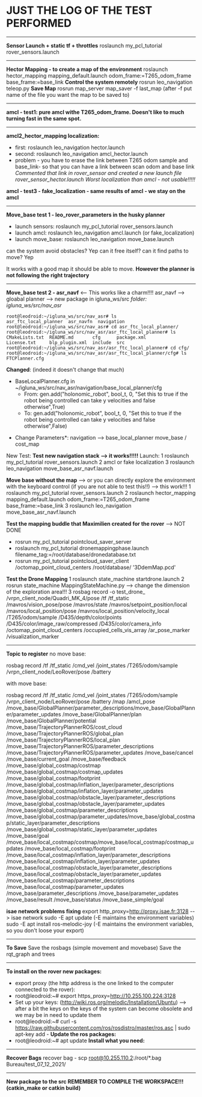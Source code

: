 # JUST THE LOG OF THE TEST PERFORMED
-----------------------------------------------------------------------------------------------------------
**Sensor Launch + static tf + throttles**
roslaunch my_pcl_tutorial rover_sensors.launch

-----------------------------------------------------------------------------------------------------------

**Hector Mapping - to create a map of the environment**
roslaunch hector_mapping mapping_default.launch odom_frame:=T265_odom_frame base_frame:=base_link
**Control the system remotely**
rosrun leo_navigation teleop.py
**Save Map**
rosrun map_server map_saver -f last_map (after -f put name of the file you want the map to be saved to)


-----------------------------------------------------------------------------------------------------------
**amcl - test1: pure amcl withe T265_odom_frame. Doesn't like to much turning fast in the same spot.**

-----------------------------------------------------------------------------------------------------------
**amcl2_hector_mapping localization:**
- first: roslaunch leo_navigation hector.launch 
- second: roslaunch leo_navigation amcl_hector.launch 
- problem - you have to erase the link between T265 odom sample and base_link- so that you can have a link between scan odom and base link
*Commented that link in rover_sensor and created a new launch file rover_sensor_hector.launch
Worst localization than amcl - not usable!!!!!*

**amcl - test3 - fake_localization - same results of amcl - we stay on the amcl**

-----------------------------------------------------------------------------------------------------------
**Move_base test 1 - leo_rover_parameters in the husky planner**
- launch sensors: roslaunch my_pcl_tutorial rover_sensors.launch
- launch amcl:  roslaunch leo_navigation amcl.launch (or fake_localization)
- launch move_base: roslaunch leo_navigation move_base.launch

can the system avoid obstacles? Yep
can it free itself?
can it find paths to move? Yep

It works with a good map it should be able to move.
**However the planner is not following the right trajectory**

---------------------------------------------------------------------------------------------------------------
**Move_base test 2 - asr_navf** <-- This works like a charm!!!!
asr_navf --> gloabal planner --> new package in igluna_ws/src
*folder: igluna_ws/src/nav_asr* 
```
root@leodroid:~/igluna_ws/src/nav_asr# ls
asr_ftc_local_planner  asr_navfn  navigation
root@leodroid:~/igluna_ws/src/nav_asr# cd asr_ftc_local_planner/
root@leodroid:~/igluna_ws/src/nav_asr/asr_ftc_local_planner# ls
CMakeLists.txt  README.md       cfg      package.xml
License.txt     blp_plugin.xml  include  src
root@leodroid:~/igluna_ws/src/nav_asr/asr_ftc_local_planner# cd cfg/
root@leodroid:~/igluna_ws/src/nav_asr/asr_ftc_local_planner/cfg# ls
FTCPlanner.cfg

```

**Changed**: (indeed it doesn't change that much)
- BaseLocalPlanner.cfg in ~/igluna_ws/src/nav_asr/navigation/base_local_planner/cfg 
   - From: gen.add("holonomic_robot", bool_t, 0, "Set this to true if the robot being controlled can take y velocities and false otherwise",True)
   - To: gen.add("holonomic_robot", bool_t, 0, "Set this to true if the robot being controlled can take y velocities and false otherwise",False)


* Change Parameters*: navigation --> base_local_planner move_base / cost_map

New Test:
**Test new navigation stack --> it works!!!!!**
Launch:
1 roslaunch my_pcl_tutorial rover_sensors.launch
2 amcl or fake localization
3 roslaunch leo_navigation move_base_asr_navf.launch 

**Move base without the map** --> or you can directly explore the environment with the keyboard control (if you are not able to test this!!) --> this work!!!
1 roslaunch my_pcl_tutorial rover_sensors.launch
2 roslaunch hector_mapping mapping_default.launch odom_frame:=T265_odom_frame base_frame:=base_link
3 roslaunch leo_navigation move_base_asr_navf.launch 

**Test the mapping buddle that Maximilien created for the rover** --> NOT DONE
- rosrun my_pcl_tutorial pointcloud_saver_server
- roslaunch my_pcl_tutorial dronemappingphase.launch filename_tag:=/root/database/dronedatabase.txt
- rosrun my_pcl_tutorial pointcloud_saver_client /octomap_point_cloud_centers /root/database/ '3DdemMap.pcd'

**Test the Drone Mapping** 
1 roslaunch state_machine startdrone.launch
2 rosrun state_machine MappingStateMachine.py  --> change the dimension of the exploration area!!!
3 rosbag record -o test_drone_ /vrpn_client_node/Quadri_MK_4/pose /tf /tf_static /mavros/vision_pose/pose /mavros/state /mavros/setpoint_position/local /mavros/local_position/pose /mavros/local_position/velocity_local /T265/odom/sample /D435/depth/color/points /D435/color/image_raw/compressed /D435/color/camera_info  /octomap_point_cloud_centers /occupied_cells_vis_array /ar_pose_marker /visualization_marker



-----------------------------------------------------------------------------------------------------------------------------------------------



**Topic to register**
no move base:

rosbag record /tf /tf_static /cmd_vel /joint_states /T265/odom/sample /vrpn_client_node/LeoRover/pose /battery


with move base:

rosbag record /tf /tf_static /cmd_vel /joint_states /T265/odom/sample /vrpn_client_node/LeoRover/pose /battery /map /amcl_pose /move_base/GlobalPlanner/parameter_descriptions/move_base/GlobalPlanner/parameter_updates /move_base/GlobalPlanner/plan /move_base/GlobalPlanner/potential /move_base/TrajectoryPlannerROS/cost_cloud /move_base/TrajectoryPlannerROS/global_plan /move_base/TrajectoryPlannerROS/local_plan /move_base/TrajectoryPlannerROS/parameter_descriptions /move_base/TrajectoryPlannerROS/parameter_updates /move_base/cancel /move_base/current_goal /move_base/feedback /move_base/global_costmap/costmap /move_base/global_costmap/costmap_updates /move_base/global_costmap/footprint /move_base/global_costmap/inflation_layer/parameter_descriptions /move_base/global_costmap/inflation_layer/parameter_updates /move_base/global_costmap/obstacle_layer/parameter_descriptions /move_base/global_costmap/obstacle_layer/parameter_updates /move_base/global_costmap/parameter_descriptions /move_base/global_costmap/parameter_updates/move_base/global_costmap/static_layer/parameter_descriptions /move_base/global_costmap/static_layer/parameter_updates /move_base/goal /move_base/local_costmap/costmap/move_base/local_costmap/costmap_updates /move_base/local_costmap/footprint /move_base/local_costmap/inflation_layer/parameter_descriptions /move_base/local_costmap/inflation_layer/parameter_updates /move_base/local_costmap/obstacle_layer/parameter_descriptions /move_base/local_costmap/obstacle_layer/parameter_updates /move_base/local_costmap/parameter_descriptions /move_base/local_costmap/parameter_updates /move_base/parameter_descriptions /move_base/parameter_updates /move_base/result /move_base/status /move_base_simple/goal





**isae network problems fixing**
export http_proxy=http://proxy.isae.fr:3128 --> isae network
sudo -E apt update (-E maintains the environment variables)
sudo -E  apt install ros-melodic-joy (-E maintains the environment variables, so you don't loose your export)

--------------------------------------------------------------------------------------------------------------------------------------------

**To Save**
Save the rosbags (simple movement and movebase)
Save the rqt_graph and trees

---------------------------------------------------------------------------------------------------------------------------------------------

**To install on the rover new packages:**
- export proxy (the http address is the one linked to the computer connected to the rover):
- root@leodroid:~# export https_proxy=http://10.255.100.224:3128
- Set up your keys: (http://wiki.ros.org/melodic/Installation/Ubuntu) --> after a bit the keys on the keys of the system can become obsolete and we may be in need to update them
- root@leodroid:~# curl -s https://raw.githubusercontent.com/ros/rosdistro/master/ros.asc | sudo apt-key add -
**Update the ros packages:**
- root@leodroid:~# apt update
**Install what you need:**

------------------------------------------------------------------------------------------------------------------------------------------------
**Recover Bags**
recover bag - scp root@10.255.110.2:/root/*.bag Bureau/test_07_12_2021/

------------------------------------------------------------------------------------------------------------------------------------------------
**New package to the src REMEMBER TO COMPILE THE WORKSPACE!!! (catkin_make or catkin build)**



